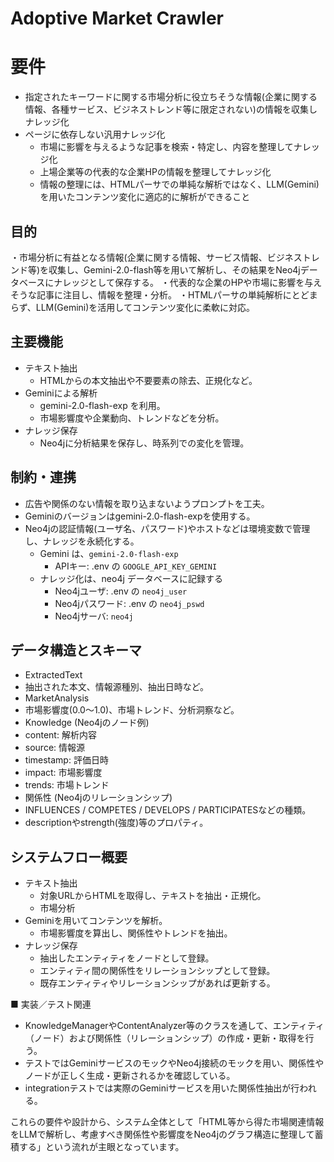 # Adoptive Market Crawler

# 要件

- 指定されたキーワードに関する市場分析に役立ちそうな情報(企業に関する情報、各種サービス、ビジネストレンド等に限定されない)の情報を収集しナレッジ化
- ページに依存しない汎用ナレッジ化
	- 市場に影響を与えるような記事を検索・特定し、内容を整理してナレッジ化
	- 上場企業等の代表的な企業HPの情報を整理してナレッジ化
	- 情報の整理には、HTMLパーサでの単純な解析ではなく、LLM(Gemini)を用いたコンテンツ変化に適応的に解析ができること


## 目的
・市場分析に有益となる情報(企業に関する情報、サービス情報、ビジネストレンド等)を収集し、Gemini-2.0-flash等を用いて解析し、その結果をNeo4jデータベースにナレッジとして保存する。
・代表的な企業のHPや市場に影響を与えそうな記事に注目し、情報を整理・分析。
・HTMLパーサの単純解析にとどまらず、LLM(Gemini)を活用してコンテンツ変化に柔軟に対応。



## 主要機能

- テキスト抽出
	- HTMLからの本文抽出や不要要素の除去、正規化など。
- Geminiによる解析
	- gemini-2.0-flash-exp を利用。
	- 市場影響度や企業動向、トレンドなどを分析。
- ナレッジ保存
	- Neo4jに分析結果を保存し、時系列での変化を管理。

## 制約・連携

- 広告や関係のない情報を取り込まないようプロンプトを工夫。
- Geminiのバージョンはgemini-2.0-flash-expを使用する。
- Neo4jの認証情報(ユーザ名、パスワード)やホストなどは環境変数で管理し、ナレッジを永続化する。
	- Gemini は、`gemini-2.0-flash-exp`
		- APIキー: .env の `GOOGLE_API_KEY_GEMINI`
	- ナレッジ化は、neo4j データベースに記録する
		- Neo4jユーザ: .env の `neo4j_user`
		- Neo4jパスワード: .env の `neo4j_pswd`
		- Neo4jサーバ: `neo4j`

## データ構造とスキーマ

- ExtractedText
- 抽出された本文、情報源種別、抽出日時など。
- MarketAnalysis
- 市場影響度(0.0〜1.0)、市場トレンド、分析洞察など。
- Knowledge (Neo4jのノード例)
- content: 解析内容
- source: 情報源
- timestamp: 評価日時
- impact: 市場影響度
- trends: 市場トレンド
- 関係性 (Neo4jのリレーションシップ)
- INFLUENCES / COMPETES / DEVELOPS / PARTICIPATESなどの種類。
- descriptionやstrength(強度)等のプロパティ。

## システムフロー概要

- テキスト抽出
	- 対象URLからHTMLを取得し、テキストを抽出・正規化。
	- 市場分析
- Geminiを用いてコンテンツを解析。
	- 市場影響度を算出し、関係性やトレンドを抽出。
- ナレッジ保存
	- 抽出したエンティティをノードとして登録。
	- エンティティ間の関係性をリレーションシップとして登録。
	- 既存エンティティやリレーションシップがあれば更新する。

■ 実装／テスト関連

- KnowledgeManagerやContentAnalyzer等のクラスを通して、エンティティ（ノード）および関係性（リレーションシップ）の作成・更新・取得を行う。
- テストではGeminiサービスのモックやNeo4j接続のモックを用い、関係性やノードが正しく生成・更新されるかを確認している。
- integrationテストでは実際のGeminiサービスを用いた関係性抽出が行われる。

これらの要件や設計から、システム全体として「HTML等から得た市場関連情報をLLMで解析し、考慮すべき関係性や影響度をNeo4jのグラフ構造に整理して蓄積する」という流れが主眼となっています。
